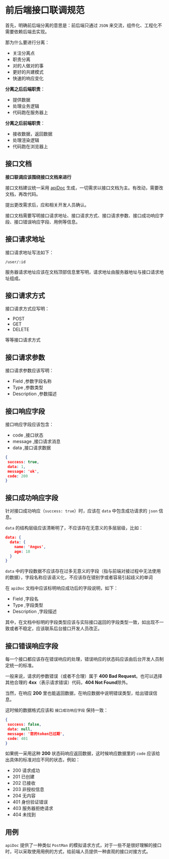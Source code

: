 # 前后端接口联调规范

首先，明确前后端分离的意思是：前后端只通过 `JSON` 来交流，组件化、工程化不需要依赖后端去实现。

那为什么要进行分离：

- 关注分离点
- 职责分离
- 对的人做对的事
- 更好的共建模式
- 快速的响应变化

**分离之后后端职责**：

- 提供数据
- 处理业务逻辑
- 代码跑在服务器上

**分离之后前端职责**：

- 接收数据，返回数据
- 处理渲染逻辑
- 代码跑在浏览器上

## 接口文档

**接口联调应该围绕接口文档来进行**

接口文档建议统一采用 [apiDoc](http://apidocjs.com/) 生成，一切需求以接口文档为主。有改动，需要改文档，再改代码。

提出更改需求后，应和相关开发人员确认。

接口文档需要写明接口请求地址、接口请求方式、接口请求参数、接口成功响应字段、接口错误响应字段、用例等信息。

## 接口请求地址

接口请求地址写法如下：

```
/user/:id
```

服务器请求地址应该在文档顶部信息里写明，请求地址由服务器地址与接口请求地址组成。

## 接口请求方式

接口请求方式应写明：

- POST
- GET
- DELETE

等等接口请求方式

## 接口请求参数

接口请求参数应该写明：

- Field ,参数字段名称
- Type ,参数类型
- Description ,参数描述

## 接口响应字段

接口响应字段应该包含：

- code ,接口状态
- message ,接口请求消息
- data ,接口请求数据

```json
{
 success: true,
 data: 1,
 message: 'ok',
 code: 200
}
```

## 接口成功响应字段

针对接口成功响应（`success: true`）时，应该在 `data` 中包含成功请求的 `json` 信息。

`data` 的结构层级应该清晰明了，不应该存在无意义的多层层级，比如：

```json
data: {
  data: {
    name: 'Angus',
    age: 18
  }
}
```

`data` 中的字段数据不应该存在过多无意义的字段（指与前端对接过程中无法使用的数据），字段名称应该语义化，不应该存在错别字或者容易引起歧义的单词

在 `apiDoc` 文档中应该标明响应成功后的字段说明，如下：

- Field ,字段名
- Type ,字段类型
- Description ,字段描述

其中，在文档中标明的字段类型应该与实际接口返回的字段类型一致，如出现不一致或者不稳定，应该联系后台接口开发人员改正。

## 接口错误响应字段

每一个接口都应该存在错误响应的处理，错误响应的状态码应该由后台开发人员制定统一的标准。

一般来说，请求的参数错误（或者不合理）属于 **400 Bad Request**。也可以选择其他合理的 **4xx**（表示请求错误）代码，**404 Not Found**除外。

当然，在响应 **200** 里也能返回数据，在响应数据中说明错误类型，给出错误信息。

这时候的数据格式应该和 `接口成功响应字段` 保持一致：

```json
{
 success: false,
 data: null,
 message: '您的token已过期',
 code: 401
}
```

如果统一采用这种 **200** 状态码响应返回数据，这时候响应数据里的 `code` 应该给出具体的标准对应不同的状态，例如：

- 200 请求成功
- 201 已创建
- 202 已接收
- 203 非授权信息
- 204 无内容
- 401 身份验证错误
- 403 服务器拒绝请求
- 404 未找到

## 用例

`apiDoc` 提供了一种类似 `PostMan` 的模拟请求方式，对于一些不是很好理解的接口时，可以采取使用用例的方式，给前端人员提供一种直观的接口对接方式。
